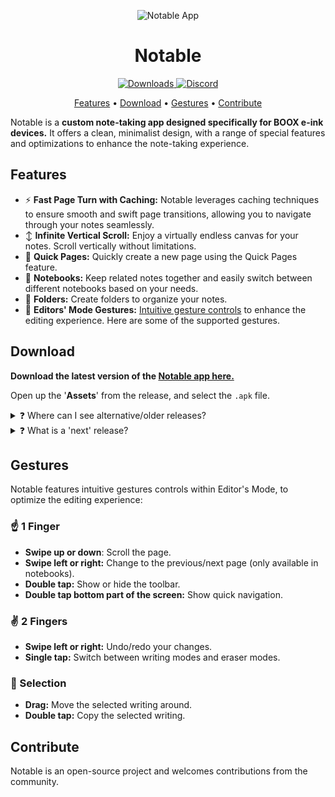 <!-- markdownlint-configure-file {
  "MD013": {
    "code_blocks": false,
    "tables": false
  },
  "MD033": false,
  "MD041": false
} -->

<div align="center">

![Notable App](https://github.com/olup/notable/blob/main/app/src/main/res/mipmap-xxxhdpi/ic_launcher.png?raw=true "Notable Logo")
# Notable
  
  
<a href="https://github.com/olup/notable/releases/latest">
  <img src="https://img.shields.io/github/downloads/olup/notable/total?color=47c219" alt="Downloads">
</a>
<a href="https://discord.com/invite/X3tHWZHUQg">
  <img src="https://img.shields.io/badge/discord-7289da.svg" alt="Discord">
</a>
  
[Features](#features) •
[Download](#download) •
[Gestures](#gestures) •
[Contribute](#contribute)
  
</div>


Notable is a **custom note-taking app designed specifically for BOOX e-ink devices.** It offers a clean, minimalist design, with a range of special features and optimizations to enhance the note-taking experience.

## Features
* ⚡ **Fast Page Turn with Caching:** Notable leverages caching techniques to ensure smooth and swift page transitions, allowing you to navigate through your notes seamlessly.
* ↕️ **Infinite Vertical Scroll:** Enjoy a virtually endless canvas for your notes. Scroll vertically without limitations.
* 📝 **Quick Pages:** Quickly create a new page using the Quick Pages feature.
* 📒 **Notebooks:** Keep related notes together and easily switch between different notebooks based on your needs.
* 📁 **Folders:** Create folders to organize your notes.
* 🤏 **Editors' Mode Gestures:** [Intuitive gesture controls](#gestures) to enhance the editing experience. Here are some of the supported gestures.

## Download
**Download the latest version of the [Notable app here.](https://github.com/olup/notable/releases/latest)**

Open up the '**Assets**' from the release, and select the `.apk` file.

<details><summary title="Click to show/hide details">❓ Where can I see alternative/older releases?</summary><br/>
Select the projects <a href="https://github.com/olup/notable/tags" target="_blank">'Releases'</a> and download alternative versions of the Notable app.
</details>

<details><summary title="Click to show/hide details">❓ What is a 'next' release?</summary><br/>
The 'next' release is a pre-release, and will contain features imlemented but not yet released as part of a version - and sometimes experiments that could very well not be part a release.
</details>

## Gestures
Notable features intuitive gestures controls within Editor's Mode, to optimize the editing experience:
### ☝️ 1 Finger
* **Swipe up or down**: Scroll the page.
* **Swipe left or right:** Change to the previous/next page (only available in notebooks).
* **Double tap:** Show or hide the toolbar.
* **Double tap bottom part of the screen:** Show quick navigation.

### ✌️ 2 Fingers
* **Swipe left or right:** Undo/redo your changes.
* **Single tap:** Switch between writing modes and eraser modes.

### 🔲 Selection
* **Drag:** Move the selected writing around.
* **Double tap:** Copy the selected writing.

## Contribute
Notable is an open-source project and welcomes contributions from the community. 


